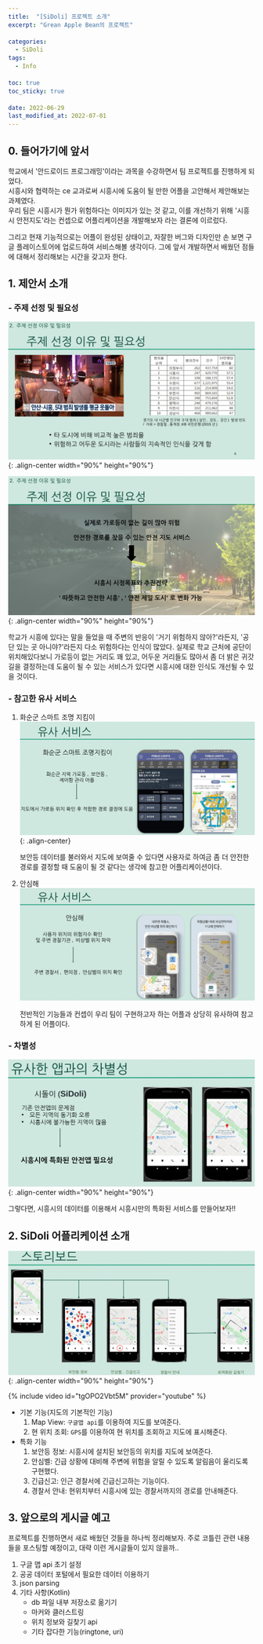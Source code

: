 ```yaml
---
title:  "[SiDoli] 프로젝트 소개"
excerpt: "Grean Apple Bean의 프로젝트"

categories:
  - SiDoli
tags:
  - Info

toc: true
toc_sticky: true

date: 2022-06-29
last_modified_at: 2022-07-01
---
```

## 0. 들어가기에 앞서
학교에서 '안드로이드 프로그래밍'이라는 과목을 수강하면서 팀 프로젝트를 진행하게 되었다.<br>
시흥시와 협력하는 ce 교과로써 시흥시에 도움이 될 만한 어플을 고안해서 제안해보는 과제였다.<br>
우리 팀은 시흥시가 뭔가 위험하다는 이미지가 있는 것 같고, 이를 개선하기 위해 '시흥시 안전지도'라는 컨셉으로 어플리케이션을 개발해보자 라는 결론에 이르렀다.

그리고 현재 기능적으로는 어플이 완성된 상태이고, 자잘한 버그와 디자인만 손 보면 구글 플레이스토어에 업로드하여 서비스해볼 생각이다. 그에 앞서 개발하면서 배웠던 점들에 대해서 정리해보는 시간을 갖고자 한다.

## 1. 제안서 소개
### - 주제 선정 및 필요성
![image](/assets/images/SiDoli/a.png){: .align-center width="90%" height="90%"}

![image](/assets/images/SiDoli/b.png){: .align-center width="90%" height="90%"}

학교가 시흥에 있다는 말을 들었을 때 주변의 반응이 '거기 위험하지 않아?'라든지, '공단 있는 곳 아니야?'라든지 다소 위험하다는 인식이 많았다. 실제로 학교 근처에 공단이 위치해있다보니 가로등이 없는 거리도 꽤 있고, 어두운 거리들도 많아서 좀 더 밝은 귀갓길을 결정하는데 도움이 될 수 있는 서비스가 있다면 시흥시에 대한 인식도 개선될 수 있을 것이다.

### - 참고한 유사 서비스
1. 화순군 스마트 조명 지킴이
![image](/assets/images/SiDoli/c.png){: .align-center}

    보안등 데이터를 불러와서 지도에 보여줄 수 있다면 사용자로 하여금 좀 더 안전한 경로를 결정할 때 도움이 될 것 같다는 생각에 참고한 어플리케이션이다.

2. 안심해
![image](/assets/images/SiDoli/d.png)

    전반적인 기능들과 컨셉이 우리 팀이 구현하고자 하는 어플과 상당히 유사하여 참고하게 된 어플이다.

### - 차별성
![image](/assets/images/SiDoli/e.png){: .align-center width="90%" height="90%"}

그렇다면, 시흥시의 데이터를 이용해서 시흥시만의 특화된 서비스를 만들어보자!!

## 2. SiDoli 어플리케이션 소개
![image](/assets/images/SiDoli/f.png){: .align-center width="90%" height="90%"}

{% include video id="tgOPO2Vbt5M" provider="youtube" %}

- 기본 기능(지도의 기본적인 기능)
  1. Map View: `구글맵 api`를 이용하여 지도를 보여준다.
  2. 현 위치 조회: `GPS`를 이용하여 현 위치를 조회하고 지도에 표시해준다.
- 특화 기능
  1. 보안등 정보: 시흥시에 설치된 보안등의 위치를 지도에 보여준다.
  2. 안심벨: 긴급 상황에 대비해 주변에 위험을 알릴 수 있도록 알림음이 울리도록 구현했다.
  3. 긴급신고: 인근 경찰서에 긴급신고하는 기능이다.
  4. 경찰서 안내: 현위치부터 시흥시에 있는 경찰서까지의 경로를 안내해준다.

## 3. 앞으로의 게시글 예고
프로젝트를 진행하면서 새로 배웠던 것들을 하나씩 정리해보자. 주로 코틀린 관련 내용들을 포스팅할 예정이고, 대략 이런 게시글들이 있지 않을까..

1. 구글 맵 api 초기 설정
2. 공공 데이터 포털에서 필요한 데이터 이용하기
3. json parsing
4. 기타 사항(Kotlin)
	- db 파일 내부 저장소로 옮기기
	- 마커와 클러스트링
	- 위치 정보와 길찾기 api
	- 기타 잡다한 기능(ringtone, uri)